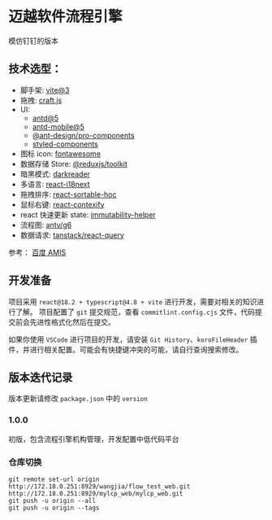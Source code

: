 <!--
 * @Date: 2022-10-09 16:19:32
 * @LastEditTime: 2023-04-25 17:04:05
 * @LastEditors: 刘玉田 mrliu819@foxmail.com
 * @Description:
-->

# 迈越软件流程引擎

模仿钉钉的版本

## 技术选型：

- 脚手架: [vite@3](https://cn.vitejs.dev/)
- 拖拽: [craft.js](https://github.com/prevwong/craft.js)
- UI:
  - [antd@5](https://ant.design/docs/spec/introduce-cn)
  - [antd-mobile@5](https://mobile.ant.design/zh)
  - [@ant-design/pro-components](https://procomponents.ant.design/)
  - [styled-components](https://styled-components.com/)
- 图标 icon: [fontawesome](https://fontawesome.com/)
- 数据存储 Store: [@reduxjs/toolkit](https://redux-toolkit.js.org/)
- 暗黑模式: [darkreader](https://github.com/darkreader/darkreader)
- 多语言: [react-i18next](https://react.i18next.com/)
- 拖拽排序: [react-sortable-hoc](https://github.com/clauderic/react-sortable-hoc)
- 鼠标右键: [react-contexify](https://github.com/fkhadra/react-contexify)
- react 快速更新 state: [immutability-helper](https://github.com/kolodny/immutability-helper)
- 流程图: [antv/g6](http://antv.antfin.com/zh-cn/g6/3.x/index.html)
- 数据请求: [tanstack/react-query](https://tanstack.com/)

参考：
[百度 AMIS](https://aisuda.github.io/amis-editor-demo/#/hello-world)

## 开发准备

项目采用 `react@18.2 + typescript@4.8 + vite` 进行开发，需要对相关的知识进行了解。
项目配置了 `git` 提交规范，查看 `commitlint.config.cjs` 文件，代码提交前会先进性格式化然后在提交。

如果你使用 `VSCode` 进行项目的开发，请安装 `Git History`、`koroFileHeader` 插件，并进行相关配置。可能会有快捷键冲突的可能，请自行查询搜索修改。

## 版本迭代记录

版本更新请修改 `package.json` 中的 `version`

### 1.0.0

初版，包含流程引擎机构管理，开发配置中低代码平台

### 仓库切换

```
git remote set-url origin http://172.18.0.251:8929/wangjia/flow_test_web.git
http://172.18.0.251:8929/mylcp_web/mylcp_web.git
git push -u origin --all
git push -u origin --tags
```
